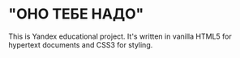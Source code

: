 #  "ОНО ТЕБЕ НАДО"
This is Yandex educational project. It's written in vanilla HTML5 for hypertext documents and CSS3 for styling.
